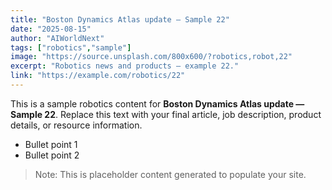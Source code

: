 ```yaml
---
title: "Boston Dynamics Atlas update — Sample 22"
date: "2025-08-15"
author: "AIWorldNext"
tags: ["robotics","sample"]
image: "https://source.unsplash.com/800x600/?robotics,robot,22"
excerpt: "Robotics news and products — example 22."
link: "https://example.com/robotics/22"
---
```


This is a sample robotics content for **Boston Dynamics Atlas update — Sample 22**. Replace this text with your final article, job description, product details, or resource information.

- Bullet point 1
- Bullet point 2

> Note: This is placeholder content generated to populate your site.
